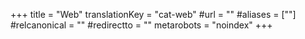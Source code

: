 +++
title = "Web"
translationKey = "cat-web"
#url = ""
#aliases = [""]
#relcanonical = ""
#redirectto = ""
metarobots = "noindex"
+++
